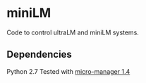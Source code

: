 # miniLM

Code to control ultraLM and miniLM systems. 

## Dependencies
Python 2.7
Tested with [micro-manager 1.4](https://www.micro-manager.org/)

